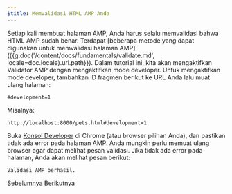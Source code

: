 ```yaml
---
$title: Memvalidasi HTML AMP Anda
---
```


Setiap kali membuat halaman AMP, Anda harus selalu memvalidasi bahwa HTML AMP sudah benar. Terdapat [beberapa metode yang dapat digunakan untuk memvalidasi halaman AMP]({{g.doc('/content/docs/fundamentals/validate.md', locale=doc.locale).url.path}}).  Dalam tutorial ini, kita akan mengaktifkan Validator AMP dengan mengaktifkan mode developer.  Untuk mengaktifkan mode developer, tambahkan ID fragmen berikut ke URL Anda lalu muat ulang halaman:

```text
#development=1
```

Misalnya:

```text
http://localhost:8000/pets.html#development=1
```

Buka [Konsol Developer](https://developer.chrome.com/devtools/docs/console) di Chrome (atau browser pilihan Anda), dan pastikan tidak ada error pada halaman AMP. Anda mungkin perlu memuat ulang browser agar dapat melihat pesan validasi. Jika tidak ada error pada halaman, Anda akan melihat pesan berikut:

```text
Validasi AMP berhasil.
```

<div class="prev-next-buttons">
  <a class="button prev-button" href="{{g.doc('/content/docs/getting_started/visual_story/create_bookend.md', locale=doc.locale).url.path}}"><span class="arrow-prev">Sebelumnya</span></a>
  <a class="button next-button" href="{{g.doc('/content/docs/getting_started/visual_story/congratulations.md', locale=doc.locale).url.path}}"><span class="arrow-next">Berikutnya</span></a>
</div>

